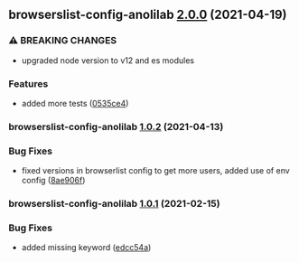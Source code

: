 ## browserslist-config-anolilab [2.0.0](https://github.com/anolilab/javascript-style-guide/compare/browserslist-config-anolilab@1.0.2...browserslist-config-anolilab@2.0.0) (2021-04-19)


### ⚠ BREAKING CHANGES

* upgraded node version to v12 and es modules

### Features

* added more tests ([0535ce4](https://github.com/anolilab/javascript-style-guide/commit/0535ce477766e80286e7f6aecf10bae33b5be594))

### browserslist-config-anolilab [1.0.2](https://github.com/anolilab/javascript-style-guide/compare/browserslist-config-anolilab@1.0.1...browserslist-config-anolilab@1.0.2) (2021-04-13)


### Bug Fixes

* fixed versions in browserlist config to get more users, added use of env config ([8ae906f](https://github.com/anolilab/javascript-style-guide/commit/8ae906f595326005eeacb15985654beaf0f21970))

### browserslist-config-anolilab [1.0.1](https://github.com/anolilab/javascript-style-guide/compare/browserslist-config-anolilab@1.0.0...browserslist-config-anolilab@1.0.1) (2021-02-15)


### Bug Fixes

* added missing keyword ([edcc54a](https://github.com/anolilab/javascript-style-guide/commit/edcc54ab50a7b52e704b3e58ed065dbb4e3e6c3e))
